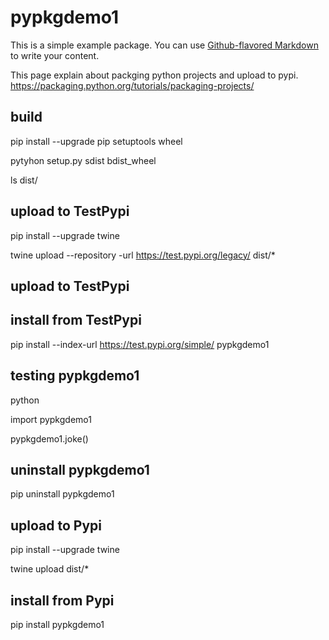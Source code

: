 # pypkgdemo1

This is a simple example package. You can use 
[Github-flavored Markdown](https://guides.github.com/features/mastering-markdown/)
to write your content.

This page explain about packging python projects and upload to pypi.
https://packaging.python.org/tutorials/packaging-projects/


## build
pip install --upgrade pip setuptools wheel

pytyhon setup.py sdist bdist_wheel

ls dist/



## upload to TestPypi

pip install --upgrade twine

twine upload --repository -url https://test.pypi.org/legacy/ dist/*

## upload to TestPypi

## install from TestPypi

pip install --index-url https://test.pypi.org/simple/ pypkgdemo1

## testing pypkgdemo1

python

import pypkgdemo1

pypkgdemo1.joke()

## uninstall pypkgdemo1

pip uninstall pypkgdemo1


## upload to Pypi

pip install --upgrade twine

twine upload dist/*

## install from Pypi

pip install pypkgdemo1


